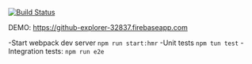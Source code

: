 [![Build Status](https://travis-ci.org/djindjic/github-explorer.svg?branch=master)](https://travis-ci.org/djindjic/github-explorer)

DEMO:
https://github-explorer-32837.firebaseapp.com

-Start webpack dev server `npm run start:hmr`
-Unit tests `npm tun test`
-Integration tests: `npm run e2e`